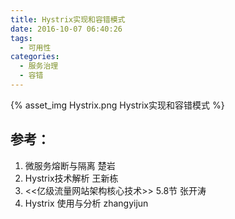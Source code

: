```yaml
---
title: Hystrix实现和容错模式
date: 2016-10-07 06:40:26
tags:
  - 可用性
categories: 
  - 服务治理
  - 容错        
---
```


<p></p>
<!-- more -->

{% asset_img  Hystrix.png  Hystrix实现和容错模式 %}



## 参考：

1. 微服务熔断与隔离 楚岩
2. Hystrix技术解析 王新栋
3. <<亿级流量网站架构核心技术>> 5.8节 张开涛
4. Hystrix 使用与分析 zhangyijun
